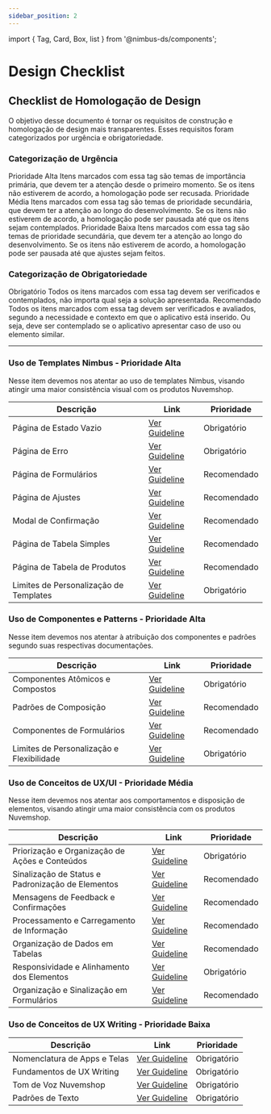 ```yaml
---
sidebar_position: 2
---
```


import { Tag, Card, Box, list } from '@nimbus-ds/components';

# Design Checklist

## Checklist de Homologação de Design

O objetivo desse documento é tornar os requisitos de construção e homologação de design mais transparentes. Esses requisitos foram categorizados por urgência e obrigatoriedade.

### Categorização de Urgência

<Box display="flex" flexDirection="column" gap="4">
  <Card>
    <Card.Header><Tag appearance="danger">Prioridade Alta</Tag></Card.Header>
    <Card.Body>
        Itens marcados com essa tag são temas de importância primária, que devem ter a atenção desde o primeiro momento. Se os itens não estiverem de acordo, a homologação pode ser recusada.
    </Card.Body>
  </Card>
  <Card>
    <Card.Header><Tag appearance="warning">Prioridade Média</Tag></Card.Header>
    <Card.Body>
      Itens marcados com essa tag são temas de prioridade secundária, que devem ter a atenção ao longo do desenvolvimento. Se os itens não estiverem de acordo, a homologação pode ser pausada até que os itens sejam contemplados.
  </Card.Body>
  </Card>
  <Card>
    <Card.Header><Tag appearance="success">Prioridade Baixa</Tag></Card.Header>
    <Card.Body>
      Itens marcados com essa tag são temas de prioridade secundária, que devem ter a atenção ao longo do desenvolvimento. Se os itens não estiverem de acordo, a homologação pode ser pausada até que ajustes sejam feitos.
    </Card.Body>
  </Card>
</Box>

### Categorização de Obrigatoriedade

<Box display="flex" flexDirection="column" gap="4">
  <Card>
    <Card.Header><Tag appearance="primary">Obrigatório</Tag></Card.Header>
    <Card.Body>
      Todos os itens marcados com essa tag devem ser verificados e contemplados, não importa qual seja a solução apresentada.
    </Card.Body>
  </Card>
  <Card>
    <Card.Header><Tag appearance="neutral">Recomendado</Tag></Card.Header>
    <Card.Body>
      Todos os itens marcados com essa tag devem ser verificados e avaliados, segundo a necessidade e contexto em que o aplicativo está inserido. Ou seja, deve ser contemplado se o aplicativo apresentar caso de uso ou elemento similar.
    </Card.Body>
  </Card>
</Box>

---

### Uso de Templates Nimbus - Prioridade Alta

Nesse item devemos nos atentar ao uso de templates Nimbus, visando atingir uma maior consistência visual com os produtos Nuvemshop.

| Descrição                              | Link                 | Prioridade                                  |
| -------------------------------------- | -------------------- | ------------------------------------------- |
| Página de Estado Vazio                 | [Ver Guideline](../) | <Tag appearance="primary">Obrigatório</Tag> |
| Página de Erro                         | [Ver Guideline](../) | <Tag appearance="primary">Obrigatório</Tag> |
| Página de Formulários                  | [Ver Guideline](../) | <Tag appearance="neutral">Recomendado</Tag> |
| Página de Ajustes                      | [Ver Guideline](../) | <Tag appearance="neutral">Recomendado</Tag> |
| Modal de Confirmação                   | [Ver Guideline](../) | <Tag appearance="neutral">Recomendado</Tag> |
| Página de Tabela Simples               | [Ver Guideline](../) | <Tag appearance="neutral">Recomendado</Tag> |
| Página de Tabela de Produtos           | [Ver Guideline](../) | <Tag appearance="neutral">Recomendado</Tag> |
| Limites de Personalização de Templates | [Ver Guideline](../) | <Tag appearance="primary">Obrigatório</Tag> |

### Uso de Componentes e Patterns - Prioridade Alta

Nesse item devemos nos atentar à atribuição dos componentes e padrões segundo suas respectivas documentações.

| Descrição                                 | Link                 | Prioridade                                  |
| ----------------------------------------- | -------------------- | ------------------------------------------- |
| Componentes Atômicos e Compostos          | [Ver Guideline](../) | <Tag appearance="primary">Obrigatório</Tag> |
| Padrões de Composição                     | [Ver Guideline](../) | <Tag appearance="neutral">Recomendado</Tag> |
| Componentes de Formulários                | [Ver Guideline](../) | <Tag appearance="neutral">Recomendado</Tag> |
| Limites de Personalização e Flexibilidade | [Ver Guideline](../) | <Tag appearance="primary">Obrigatório</Tag> |

### Uso de Conceitos de UX/UI - Prioridade Média

Nesse item devemos nos atentar aos comportamentos e disposição de elementos, visando atingir uma maior consistência com os produtos Nuvemshop.

| Descrição                                         | Link                 | Prioridade                                  |
| ------------------------------------------------- | -------------------- | ------------------------------------------- |
| Priorização e Organização de Ações e Conteúdos    | [Ver Guideline](../) | <Tag appearance="primary">Obrigatório</Tag> |
| Sinalização de Status e Padronização de Elementos | [Ver Guideline](../) | <Tag appearance="neutral">Recomendado</Tag> |
| Mensagens de Feedback e Confirmações              | [Ver Guideline](../) | <Tag appearance="neutral">Recomendado</Tag> |
| Processamento e Carregamento de Informação        | [Ver Guideline](../) | <Tag appearance="neutral">Recomendado</Tag> |
| Organização de Dados em Tabelas                   | [Ver Guideline](../) | <Tag appearance="neutral">Recomendado</Tag> |
| Responsividade e Alinhamento dos Elementos        | [Ver Guideline](../) | <Tag appearance="primary">Obrigatório</Tag> |
| Organização e Sinalização em Formulários          | [Ver Guideline](../) | <Tag appearance="neutral">Recomendado</Tag> |

### Uso de Conceitos de UX Writing - Prioridade Baixa

| Descrição                    | Link                 | Prioridade                                  |
| ---------------------------- | -------------------- | ------------------------------------------- |
| Nomenclatura de Apps e Telas | [Ver Guideline](../) | <Tag appearance="primary">Obrigatório</Tag> |
| Fundamentos de UX Writing    | [Ver Guideline](../) | <Tag appearance="primary">Obrigatório</Tag> |
| Tom de Voz Nuvemshop         | [Ver Guideline](../) | <Tag appearance="primary">Obrigatório</Tag> |
| Padrões de Texto             | [Ver Guideline](../) | <Tag appearance="primary">Obrigatório</Tag> |
